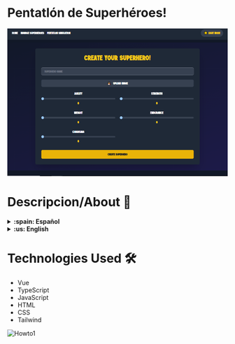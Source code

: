#  Pentatlón de Superhéroes!
![Preview](./main.png)

#  Descripcion/About :page_with_curl: 


<details>
  <summary markdown="span"><strong>:spain: Español</strong></summary><br />
Desarrollé el pentatlón de superhéroes en Vue.js utilizando TypeScript y Tailwind. Implementé un formulario para crear héroes y asignarles puntos en habilidades específicas. En una vista adicional, se muestran todos los héroes creados, y en la última vista, diseñé un simulador que permite seleccionar tres héroes y ver quién queda en primer lugar después de los desafíos presentados en la consigna. Además, añadí una tabla que muestra el ranking individual de cada héroe en cada desafío.
<br />
</details>

<details>
  <summary markdown="span"><strong>:us: English</strong></summary><br />
  
I developed a superhero pentathlon in Vue.js using TypeScript and Tailwind. I implemented a form to create heroes and assign them points in specific skills. In an additional view, all created heroes are displayed, and in the final view, I designed a simulator that allows selecting three heroes and seeing who finishes in first place after the challenges presented in the prompt. Additionally, I added a table that shows each hero's individual ranking in each challenge.
<br />
</details>



# Technologies Used :hammer_and_wrench:
</details>
 

- Vue
- TypeScript
- JavaScript
- HTML
- CSS
- Tailwind


![Howto1](./screen1.png)

